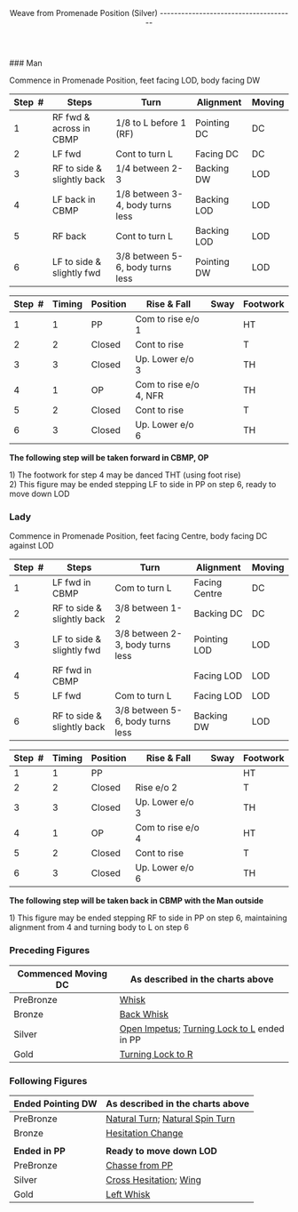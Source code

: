 <header>Weave from Promenade Position (Silver)
--------------------------------------

 </header>### Man

Commence in Promenade Position, feet facing LOD, body facing DW

 | **Step<span style="color:white">\_</span>\#** | **Steps** | **Turn** | **Alignment** | **Moving** |
|---|---|---|---|---|
| 1 | RF fwd &amp; across in CBMP | 1/8 to L before 1 (RF) | Pointing DC | DC |
| 2 | LF fwd | Cont to turn L | Facing DC | DC |
| 3 | RF to side &amp; slightly back | 1/4 between 2-3 | Backing DW | LOD |
| 4 | LF back in CBMP | 1/8 between 3-4, body turns less | Backing LOD | LOD |
| 5 | RF back | Cont to turn L | Backing LOD | LOD |
| 6 | LF to side &amp; slightly fwd | 3/8 between 5-6, body turns less | Pointing DW | LOD |

 | **Step<span style="color:white">\_</span>\#** | **Timing** | **Position** | **Rise &amp; Fall** | **Sway** | **Footwork** |
|---|---|---|---|---|---|
| 1 | 1 | PP | Com to rise e/o 1 |  | HT |
| 2 | 2 | Closed | Cont to rise |  | T |
| 3 | 3 | Closed | Up. Lower e/o 3 |  | TH |
| 4 | 1 | OP | Com to rise e/o 4, NFR |  | TH |
| 5 | 2 | Closed | Cont to rise |  | T |
| 6 | 3 | Closed | Up. Lower e/o 6 |  | TH |

**The following step will be taken forward in CBMP, OP**

1\) The footwork for step 4 may be danced THT (using foot rise)  
 2) This figure may be ended stepping LF to side in PP on step 6, ready to move down LOD

### Lady

Commence in Promenade Position, feet facing Centre, body facing DC against LOD

 | **Step<span style="color:white">\_</span>\#** | **Steps** | **Turn** | **Alignment** | **Moving** |
|---|---|---|---|---|
| 1 | LF fwd in CBMP | Com to turn L | Facing Centre | DC |
| 2 | RF to side &amp; slightly back | 3/8 between 1-2 | Backing DC | DC |
| 3 | LF to side &amp; slightly fwd | 3/8 between 2-3, body turns less | Pointing LOD | LOD |
| 4 | RF fwd in CBMP |  | Facing LOD | LOD |
| 5 | LF fwd | Com to turn L | Facing LOD | LOD |
| 6 | RF to side &amp; slightly back | 3/8 between 5-6, body turns less | Backing DW | LOD |

 | **Step<span style="color:white">\_</span>\#** | **Timing** | **Position** | **Rise &amp; Fall** | **Sway** | **Footwork** |
|---|---|---|---|---|---|
| 1 | 1 | PP |  |  | HT |
| 2 | 2 | Closed | Rise e/o 2 |  | T |
| 3 | 3 | Closed | Up. Lower e/o 3 |  | TH |
| 4 | 1 | OP | Com to rise e/o 4 |  | HT |
| 5 | 2 | Closed | Cont to rise |  | T |
| 6 | 3 | Closed | Up. Lower e/o 6 |  | TH |

**The following step will be taken back in CBMP with the Man outside**

1\) This figure may be ended stepping RF to side in PP on step 6, maintaining alignment from 4 and turning body to L on step 6

### Preceding Figures

 | **Commenced Moving DC** | **As described in the charts above** |
|---|---|
| PreBronze | [Whisk](whisk.md) |
| Bronze | [Back Whisk](back_whisk.md) |
| Silver | [Open Impetus](open_impetus.md); [Turning Lock to L](turning_lock.md) ended in PP |
| Gold | [Turning Lock to R](turning_lock_right.md) |

### Following Figures

 | **Ended Pointing DW** | **As described in the charts above** |
|---|---|
| PreBronze | [Natural Turn;](natural_turn.md) [Natural Spin Turn](spin_turn.md) |
| Bronze | [Hesitation Change](hesitation_change.md) |
|  |  |
| **Ended in PP** | **Ready to move down LOD** |
| PreBronze | [Chasse from PP](chasse_from_pp.md) |
| Silver | [Cross Hesitation](cross_hesitation.md); [Wing](wing.md) |
| Gold | [Left Whisk](left_whisk.md) |